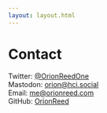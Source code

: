 ```yaml
---
layout: layout.html
---
```


# Contact

Twitter: [@OrionReedOne](https://twitter.com/OrionReedOne)  
Mastodon: [orion@hci.social](https://hci.social/@orion)  
Email: [me@orionreed.com](mailto:me@orionreed.com)  
GitHub: [OrionReed](https://github.com/orionreed)